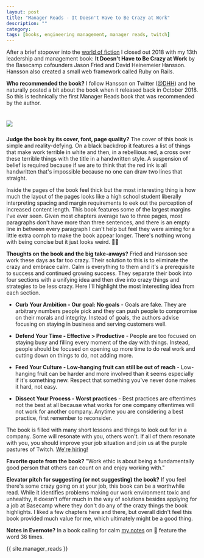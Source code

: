 ```yaml
---
layout: post
title: "Manager Reads - It Doesn't Have to Be Crazy at Work"
description: ""
category: 
tags: [books, engineering management, manager reads, twitch]
---
```


After a brief stopover into the [world of fiction][3] I closed out 2018 with my 13th leadership and management book: **It Doesn't Have to Be Crazy at Work** by the Basecamp cofounders Jason Fried and David Heinemeier Hansson. Hansson also created a small web framework called Ruby on Rails.

**Who recommended the book?** I follow Hansson on Twitter ([@DHH][4]) and he naturally posted a bit about the book when it released back in October 2018. So this  is technically the first Manager Reads book that was recommended by the author. 

<div>
    <img class="rounded-corners" style="max-width: 350px; border: 1px; margin-top: 24px;" src="{{ site.images2018 }}/12-30/crazy.jpg"/>
    <p class="caption-text" style="line-height: 1.5em; margin-bottom: 24px;"><strong></strong></p>
</div>

**Judge the book by its cover, font, page quality?** The cover of this book is simple and reality-defying. On a black backdrop it features a list of things that make work terrible in white and then, in a rebellious red, a cross over these terrible things with the title in a handwritten style. A suspension of belief is required because if we are to think that the red ink is all handwritten that's impossible because no one can draw two lines that straight.

Inside the pages of the book feel thick but the most interesting thing is how much the layout of the pages looks like a high school student liberally interpreting spacing and margin requirements to eek out the perception of increased content length. This book features some of the largest margins I've ever seen. Given most chapters average two to three pages, most paragraphs don't have more than three sentences, and there is an empty line in between every paragraph I can't help but feel they were aiming for a little extra oomph to make the book appear longer. There's nothing wrong with being concise but it just looks weird. 🤷‍♂️

**Thoughts on the book and the big take-aways?** Fried and Hansson see work these days as far too crazy. Their solution to this is to eliminate the crazy and embrace calm. Calm is everything to them and it's a prerequisite to success and continued growing success. They separate their book into four sections with a unifying idea and then dive into crazy things and strategies to be less crazy. Here I'll highlight the most interesting idea from each section.

* **Curb Your Ambition - Our goal: No goals** - Goals are fake. They are arbitrary numbers people pick and they can push people to compromise on their morals and integrity. Instead of goals, the authors advise focusing on staying in business and serving customers well.<br>

* **Defend Your Time - Effective > Productive** - People are too focused on staying busy and filling every moment of the day with things. Instead, people should be focused on opening up more time to do real work and cutting down on things to do, not adding more.<br>

* **Feed Your Culture - Low-hanging fruit can still be out of reach** - Low-hanging fruit can be harder and more involved than it seems especially if it's something new. Respect that something you've never done makes it hard, not easy. 

* **Dissect Your Process - Worst practices** - Best practices are oftentimes not the best at all because what works for one company oftentimes will not work for another company. Anytime you are considering a best practice, first remember to reconsider.

The book is filled with many short lessons and things to look out for in a company. Some will resonate with you, others won't. If all of them resonate with you, you should improve your job situation and join us at the purple pastures of Twitch. [We're hiring!][5]

**Favorite quote from the book?** "Work ethic is about being a fundamentally good person that others can count on and enjoy working with."

**Elevator pitch for suggesting (or not suggesting) the book?** If you feel there's some crazy going on at your job, this book can be a worthwhile read. While it identifies problems making our work environment toxic and unhealthy, it doesn't offer much in the way of solutions besides applying for a job at Basecamp where they don't do any of the crazy things the book highlights. I liked a few chapters here and there, but overall didn't feel this book provided much value for me, which ultimately might be a good thing.  

**Notes in Evernote?** In a book calling for calm [my notes][1] on 🐘 feature the word 36 times.

{{ site.manager_reads }}

[1]: https://www.evernote.com/l/AOQnNbXqlmlLVZrQo11GfaRyl3Y-o4F0i6c
[3]: {{site.base_url}}/2018/12/28/a-tale-for-the-time-being/
[4]: https://twitter.com/dhh
[5]: https://jobs.lever.co/twitch
